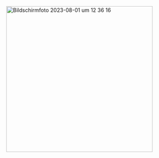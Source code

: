 <img width="390" alt="Bildschirmfoto 2023-08-01 um 12 36 16" src="https://github.com/erShiaVa/Responsiv-Travel-Onepager/assets/137787875/edc64fcb-8081-47cc-98f9-19921240d9cc">
